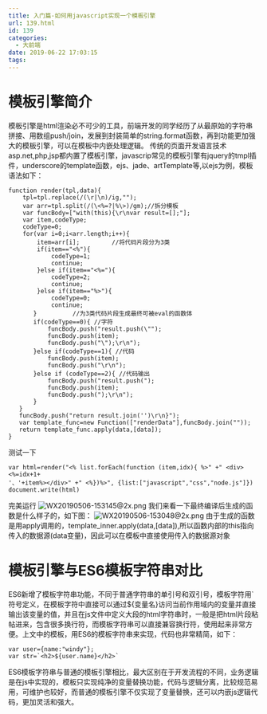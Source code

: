 ```yaml
---
title: 入门篇-如何用javascript实现一个模板引擎
url: 139.html
id: 139
categories:
  - 大前端
date: 2019-06-22 17:03:15
tags:
---
```


模板引擎简介
======

模板引擎是html渲染必不可少的工具，前端开发的同学经历了从最原始的字符串拼接、用数组push/join，发展到封装简单的string.format函数，再到功能更加强大的模板引擎，可以在模板中内嵌处理逻辑。 传统的页面开发语言技术asp.net,php,jsp都内置了模板引擎，javascrip常见的模板引擎有jquery的tmpl插件，underscore的template函数，ejs、jade、artTemplate等,以ejs为例，模板语法如下：

    function render(tpl,data){     
        tpl=tpl.replace(/(\r|\n)/ig,"");     
        var arr=tpl.split(/(\<%=?|%\>)/gm);//拆分模板     
        var funcBody=["with(this){\r\nvar result=[];"];     
        var item,codeType;     
        codeType=0;     
        for(var i=0;i<arr.length;i++){         
            item=arr[i];         //将代码片段分为3类         
            if(item=="<%"){            
                codeType=1;           
                continue;         
            }else if(item=="<%="){            
                codeType=2;            
                continue;         
            }else if(item=="%>"){             
                codeType=0;             
                continue;         
           }          //为3类代码片段生成最终可被eval的函数体         
           if(codeType==0){ //字符             
               funcBody.push("result.push(\"");             
               funcBody.push(item);             
               funcBody.push("\");\r\n");         
           }else if(codeType==1){ //代码             
               funcBody.push(item);             
               funcBody.push("\r\n");         
           }else if (codeType==2){ //代码输出             
               funcBody.push("result.push(");             
               funcBody.push(item);             
               funcBody.push(");\r\n");         
           }     
       }     
       funcBody.push("return result.join('')\r\n}");     
       var template_func=new Function(["renderData"],funcBody.join(""));     
       return template_func.apply(data,[data]);  
    }

测试一下

    var html=render("<% list.forEach(function (item,idx){ %>" +" <div><%=idx+1+
    '、'+item%></div>" +" <%})%>", {list:["javascript","css","node.js"]}) 
    document.write(html)

完美运行 ![WX20190506-153145@2x.png](http://cdn.v5ant.com/ueditor/images/1125301559559852032.png "undefined") 我们来看一下最终编译后生成的函数是什么样子的，如下图： ![WX20190506-153048@2x.png](http://cdn.v5ant.com/ueditor/images/1125301346816364544.png "undefined") 由于生成的函数是用apply调用的，template_inner.apply(data,\[data\]),所以函数内部的this指向传入的数据源(data变量)，因此可以在模板中直接使用传入的数据源对象

模板引擎与ES6模板字符串对比
===============

ES6新增了模板字符串功能，不同于普通字符串的单引号和双引号，模板字符用`符号定义，在模板字符中直接可以通过${变量名}访问当前作用域内的变量并直接输出该变量的值，并且在js文件中定义大段的html字符串时，一般是把html片段粘帖进来，包含很多换行符，而模板字符串可以直接兼容换行符，使用起来非常方便。上文中的模板，用ES6的模板字符串来实现，代码也非常精简，如下：

    var user={name:"windy"}; 
    var str=`<h2>${user.name}</h2>`

ES6模板字符串与普通的模板引擎相比，最大区别在于开发流程的不同，业务逻辑是在js中实现的，模板只实现纯净的变量替换功能，代码与逻辑分离，比较规范易用，可维护也较好，而普通的模板引擎不仅实现了变量替换，还可以内嵌js逻辑代码，更加灵活和强大。